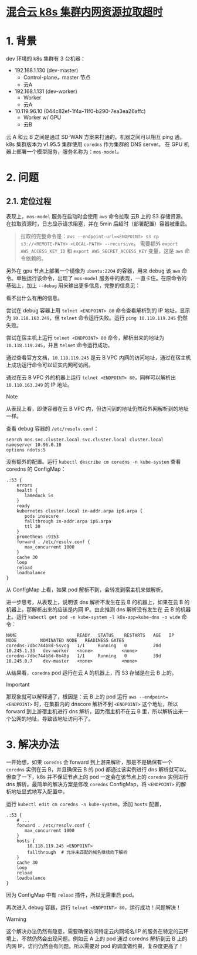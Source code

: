 # [混合云 k8s 集群内网资源拉取超时](https://github.com/HuihuangZhang/blog/issues/4)


# 1. 背景

dev 环境的 k8s 集群有 3 台机器：

- 192.168.1.130 (dev-master)
   - Control-plane，master 节点
   - 云A
- 192.168.1.131 (dev-worker)
   - Worker
   - 云A
- 10.119.96.10 (044c82ef-1f4a-11f0-b290-7ea3ea26affc)
   - Worker w/ GPU
   - 云B

云 A 和云 B 之间是通过 SD-WAN 方案来打通的。机器之间可以相互 ping 通。
k8s 集群版本为 v1.95.5
集群使用 `coredns` 作为集群的 DNS server。
在 GPU 机器上部署一个模型服务，服务名称为：`mos-model`。

# 2. 问题
## 2.1. 定位过程

表现上，`mos-model` 服务在启动时会使用 `aws` 命令拉取 云B 上的 S3 存储资源。在拉取资源时，日志显示请求阻塞，并在 5min 后超时（部署配置）容器被重启。

> 拉取的完整命令是：`aws --endpoint-url=<ENDPOINT> s3 cp s3://<REMOTE-PATH> <LOCAL-PATH> --recursive`。
> 需要额外 `export AWS_ACCESS_KEY_ID` 和 `export AWS_SECRET_ACCESS_KEY` 变量，这是 `aws` 命令依赖的。 

另外在 gpu 节点上部署一个镜像为 `ubuntu:2204` 的容器，用来 debug 该 `aws` 命令。单独运行该命令，出现了 `mos-model` 服务中的表现，一直卡住。在原命令的基础上，加上 `--debug` 用来输出更多信息，完整的信息见：

看不出什么有用的信息。

尝试在 debug 容器上用 `telnet <ENDPOINT> 80` 命令查看解析到的 IP 地址，显示为 `10.118.163.249`，但 `telnet` 命令运行失败。运行 `ping 10.118.119.245` 仍然失败。

尝试在宿主机上运行 `telnet <ENDPOINT> 80` 命令，解析出来的地址为 `10.118.119.245`，并且 `telnet` 命令运行成功。

通过查看官方文档，`10.118.119.245` 是云 B VPC 内网的访问地址，通过在宿主机上成功运行命令可以证实内网可访问。

通过在云 B VPC 外的机器上运行 `telnet <ENDPOINT> 80`，同样可以解析出 `10.118.163.249` 的 IP 地址。

> [!NOTE]
> 从表现上看，即使容器在云 B VPC 内，但访问到的地址仍然和外网解析到的地址一样。

查看 debug 容器的 `/etc/resolv.conf`：

```
search mos.svc.cluster.local svc.cluster.local cluster.local
nameserver 10.96.0.10
options ndots:5
```

没有额外的配置。运行 `kubectl describe cm coredns -n kube-system` 查看 coredns 的 ConfigMap：

```
.:53 {
    errors
    health {
       lameduck 5s
    }
    ready
    kubernetes cluster.local in-addr.arpa ip6.arpa {
       pods insecure
       fallthrough in-addr.arpa ip6.arpa
       ttl 30
    }
    prometheus :9153
    forward . /etc/resolv.conf {
       max_concurrent 1000
    }
    cache 30
    loop
    reload
    loadbalance
}
```

从 ConfigMap 上看，如果 pod 解析不到，会转发到宿主机来做解析。

进一步思考，从表现上，说明该 dns 解析不发生在云 B 的机器上，如果在云 B 的机器上，那解析出来的应该是内网 IP。由此推测 dns 解析没有发生在 云 B 的机器上。运行 `kubectl get pod -n kube-system -l k8s-app=kube-dns -o wide` 命令：

```
NAME                       READY   STATUS    RESTARTS   AGE   IP            NODE         NOMINATED NODE   READINESS GATES
coredns-7dbc744b8d-5svcg   1/1     Running   0          20d   10.245.1.33   dev-worker   <none>           <none>
coredns-7dbc744b8d-8n48p   1/1     Running   0          39d   10.245.0.7    dev-master   <none>           <none>
```

从结果看，`coredns` pod 运行在云 A 的机器上，而 S3 存储是在云 B 上的。

> [!IMPORTANT]
> 那现象就可以解释通了，根因是：云 B 上的 pod 运行 `aws --endpoint=<ENDPOINT>` 时，在集群内的 dnscore 解析不到 `<ENDPOINT>` 这个地址，所以 forward 到上游宿主机进行 dns 解析，因为宿主机不在云 B 里，所以解析出来一个公网的地址，导致该地址访问不了。

# 3. 解决办法

一开始想，如果 `coredns` 会 forward 到上游来解析，那是不是确保有一个 `coredns` 实例在云 B，并且确保云 B 的 pod 都通过该实例进行 dns 解析就可以。但查了一下，k8s 并不保证节点上的 pod 一定会在该节点上的 `coredns` 实例进行 dns 解析。最简单的解决方案是修改 `coredns` ConfigMap，将 `<ENDPOINT>` 的解析地址显式地写入配置中。

运行 `kubectl edit cm coredns -n kube-system`，添加 `hosts` 配置，

```
.:53 {
    # ...
    forward . /etc/resolv.conf {
       max_concurrent 1000
    }
    hosts {
        10.118.119.245 <ENDPOINT>
        fallthrough  # 允许未匹配的域名继续向下解析
    }
    cache 30
    loop
    reload
    loadbalance
}
```

因为 ConfigMap 中有 `reload` 插件，所以无需重启 pod。

再次进入 debug 容器，运行 `telnet <ENDPOINT> 80`，运行成功！问题解决！

> [!WARNING]
> 这个解决办法仍然有隐患，需要确保访问特定云内网域名/IP 的服务在特定的云环境上，不然仍然会出现问题。例如云 A 上的 pod 通过 coredns 解析到云 B 上的内网 IP，访问仍然会有问题。所以需要对 pod 的调度做约束，复杂度更高了！